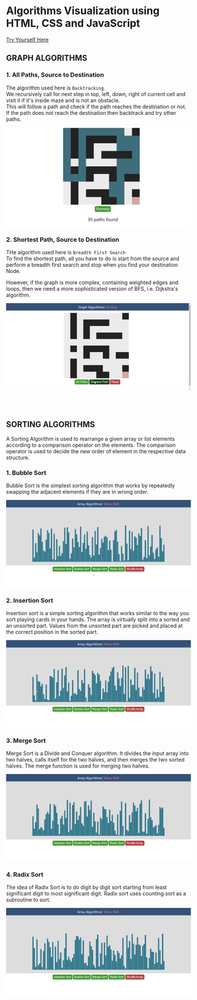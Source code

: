 # Algorithms Visualization using HTML, CSS and JavaScript

[Try Yourself Here](https://sachuverma.github.io/Algorithms-Visualization/index.html)

## GRAPH ALGORITHMS

### 1. All Paths, Source to Destination

<!-- ## A simple visualization of **backtracking** code [Check Here](https://sachuverma.github.io/Mazepath-Algo-Visualization/)

#### I tried making a visualization for a data structures problem where _we need to find all possible paths from top left cell to bottom right cell in a maze_.

#### I saw this [problem](https://lnkd.in/g4kYp8y) on Pepcoding resourses page. -->

The algorithm used here is `Backtracking`.  
We recursively call for next step in top, left, down, right of current cell and visit it if it's inside maze and is not an obstacle.  
This will follow a path and check if the path reaches the destination or not. If the path does not reach the destination then backtrack and try other paths.

![1-Maze Path Animation](demo/all_path.gif)

### 2. Shortest Path, Source to Destination

THe algorithm used here is `Breadth First Search`  
To find the shortest path, all you have to do is start from the source and perform a breadth first search and stop when you find your destination Node.

However, if the graph is more complex, containing weighted edges and loops, then we need a more sophisticated version of BFS, i.e. Dijkstra's algorithm.

![2-Maze Shortest Path Animation](demo/shortest_path.gif)

<br />
<br />

## SORTING ALGORITHMS

A Sorting Algorithm is used to rearrange a given array or list elements according to a comparison operator on the elements. The comparison operator is used to decide the new order of element in the respective data structure.

### 1. Bubble Sort

Bubble Sort is the simplest sorting algorithm that works by repeatedly swapping the adjacent elements if they are in wrong order.

![1-Bubble Sort Animation](demo/bubble_sort.gif)

### 2. Insertion Sort

Insertion sort is a simple sorting algorithm that works similar to the way you sort playing cards in your hands. The array is virtually split into a sorted and an unsorted part. Values from the unsorted part are picked and placed at the correct position in the sorted part.

![2-Insertion Sort Animation](demo/insertion_sort.gif)

### 3. Merge Sort

Merge Sort is a Divide and Conquer algorithm. It divides the input array into two halves, calls itself for the two halves, and then merges the two sorted halves. The merge function is used for merging two halves.

![3-Merge Sort Animation](demo/merge_sort.gif)

### 4. Radix Sort

The idea of Radix Sort is to do digit by digit sort starting from least significant digit to most significant digit. Radix sort uses counting sort as a subroutine to sort.

![4-Radix Sort Animation](demo/radix_sort.gif)
